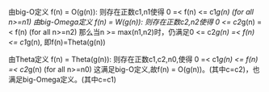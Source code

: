 由big-O定义
f(n) = O(g(n)): 则存在正数c1,n1使得 0 =< f(n) <= c1*g(n)   (for all n>=n1)
由big-Omega定义
f(n) = W(g(n)): 则存在正数c2,n2使得 0 <= c2*g(n) =< f(n)   (for all n>=n2)
那么当n >= max(n1,n2)时，仍满足0 <= c2*g(n) =< f(n) <= c1*g(n), 即f(n)=Theta(g(n))


由Theta定义
f(n) = Theta(g(n)): 则存在正数c1,c2,n0,使得 0 =< c1*g(n) <= f(n) =< c2*g(n)   (for all n>=n0)
这满足big-O定义,故f(n) = O(g(n))。(其中c=c2)，也满足big-Omega定义。(其中c=c1)

